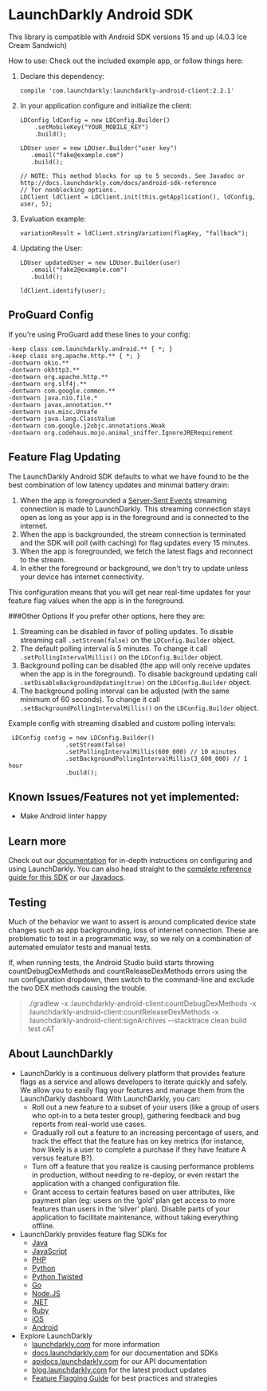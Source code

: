 # LaunchDarkly Android SDK
This library is compatible with Android SDK versions 15 and up (4.0.3 Ice Cream Sandwich)


How to use:
Check out the included example app, or follow things here:

1. Declare this dependency:

	```
	compile 'com.launchdarkly:launchdarkly-android-client:2.2.1'
	```  
1. In your application configure and initialize the client:

	```
	LDConfig ldConfig = new LDConfig.Builder()
    	.setMobileKey("YOUR_MOBILE_KEY")
    	.build();

   LDUser user = new LDUser.Builder("user key")
       .email("fake@example.com")
       .build();

   // NOTE: This method blocks for up to 5 seconds. See Javadoc or http://docs.launchdarkly.com/docs/android-sdk-reference
   // for nonblocking options.
   LDClient ldClient = LDClient.init(this.getApplication(), ldConfig, user, 5);
   ```
1. Evaluation example:
	
	```
	variationResult = ldClient.stringVariation(flagKey, "fallback");
	```
1. Updating the User:

	```
 	LDUser updatedUser = new LDUser.Builder(user)
       .email("fake2@example.com")
       .build();

   ldClient.identify(user);
	```

## ProGuard Config
If you're using ProGuard add these lines to your config:

```
-keep class com.launchdarkly.android.** { *; }
-keep class org.apache.http.** { *; }
-dontwarn okio.**
-dontwarn okhttp3.**
-dontwarn org.apache.http.**
-dontwarn org.slf4j.**
-dontwarn com.google.common.**
-dontwarn java.nio.file.*
-dontwarn javax.annotation.**
-dontwarn sun.misc.Unsafe
-dontwarn java.lang.ClassValue
-dontwarn com.google.j2objc.annotations.Weak
-dontwarn org.codehaus.mojo.animal_sniffer.IgnoreJRERequirement
```

## Feature Flag Updating
The LaunchDarkly Android SDK defaults to what we have found to be the best combination of low latency updates and minimal battery drain:

1. When the app is foregrounded a [Server-Sent Events](https://en.wikipedia.org/wiki/Server-sent_events) streaming connection is made to LaunchDarkly. This streaming connection stays open as long as your app is in the foreground and is connected to the internet.
1. When the app is backgrounded, the stream connection is terminated and the SDK will poll (with caching) for flag updates every 15 minutes.
1. When the app is foregrounded, we fetch the latest flags and reconnect to the stream. 
1. In either the foreground or background, we don't try to update unless your device has internet connectivity.

This configuration means that you will get near real-time updates for your feature flag values when the app is in the foreground.

###Other Options
If you prefer other options, here they are:

1. Streaming can be disabled in favor of polling updates. To disable streaming call `.setStream(false)` on the `LDConfig.Builder` object.
1. The default polling interval is 5 minutes. To change it call `.setPollingIntervalMillis()` on the `LDConfig.Builder` object.
1. Background polling can be disabled (the app will only receive updates when the app is in the foreground). To disable background updating call `.setDisableBackgroundUpdating(true)` on the `LDConfig.Builder` object.
1. The background polling interval can be adjusted (with the same minimum of 60 seconds). To change it call `.setBackgroundPollingIntervalMillis()` on the `LDConfig.Builder` object.

Example config with streaming disabled and custom polling intervals:

```
 LDConfig config = new LDConfig.Builder()
                .setStream(false)
                .setPollingIntervalMillis(600_000) // 10 minutes
                .setBackgroundPollingIntervalMillis(3_600_000) // 1 hour
                .build();
```
 

## Known Issues/Features not yet implemented:
- Make Android linter happy

Learn more
----------

Check out our [documentation](http://docs.launchdarkly.com) for in-depth instructions on configuring and using LaunchDarkly. You can also head straight to the [complete reference guide for this SDK](http://docs.launchdarkly.com/docs/android-sdk-reference) or our [Javadocs](http://launchdarkly.github.io/android-client/).

## Testing
Much of the behavior we want to assert is around complicated device state changes such as
app backgrounding, loss of internet connection. These are problematic to test in a programmatic way,
so we rely on a combination of automated emulator tests and manual tests.

If, when running tests, the Android Studio build starts throwing countDebugDexMethods and countReleaseDexMethods errors
using the run configuration dropdown, then switch to the command-line and exclude the two DEX methods causing the trouble.

> ./gradlew -x :launchdarkly-android-client:countDebugDexMethods -x :launchdarkly-android-client:countReleaseDexMethods -x :launchdarkly-android-client:signArchives --stacktrace clean build test cAT

About LaunchDarkly
-----------

* LaunchDarkly is a continuous delivery platform that provides feature flags as a service and allows developers to iterate quickly and safely. We allow you to easily flag your features and manage them from the LaunchDarkly dashboard.  With LaunchDarkly, you can:
    * Roll out a new feature to a subset of your users (like a group of users who opt-in to a beta tester group), gathering feedback and bug reports from real-world use cases.
    * Gradually roll out a feature to an increasing percentage of users, and track the effect that the feature has on key metrics (for instance, how likely is a user to complete a purchase if they have feature A versus feature B?).
    * Turn off a feature that you realize is causing performance problems in production, without needing to re-deploy, or even restart the application with a changed configuration file.
    * Grant access to certain features based on user attributes, like payment plan (eg: users on the ‘gold’ plan get access to more features than users in the ‘silver’ plan). Disable parts of your application to facilitate maintenance, without taking everything offline.
* LaunchDarkly provides feature flag SDKs for
    * [Java](http://docs.launchdarkly.com/docs/java-sdk-reference "Java SDK")
    * [JavaScript](http://docs.launchdarkly.com/docs/js-sdk-reference "LaunchDarkly JavaScript SDK")
    * [PHP](http://docs.launchdarkly.com/docs/php-sdk-reference "LaunchDarkly PHP SDK")
    * [Python](http://docs.launchdarkly.com/docs/python-sdk-reference "LaunchDarkly Python SDK")
    * [Python Twisted](http://docs.launchdarkly.com/docs/python-twisted-sdk-reference "LaunchDarkly Python Twisted SDK")
    * [Go](http://docs.launchdarkly.com/docs/go-sdk-reference "LaunchDarkly Go SDK")
    * [Node.JS](http://docs.launchdarkly.com/docs/node-sdk-reference "LaunchDarkly Node SDK")
    * [.NET](http://docs.launchdarkly.com/docs/dotnet-sdk-reference "LaunchDarkly .Net SDK")
    * [Ruby](http://docs.launchdarkly.com/docs/ruby-sdk-reference "LaunchDarkly Ruby SDK")
    * [iOS](http://docs.launchdarkly.com/docs/ios-sdk-reference "LaunchDarkly iOS SDK")
    * [Android](http://docs.launchdarkly.com/docs/android-sdk-reference "LaunchDarkly Android SDK")
* Explore LaunchDarkly
    * [launchdarkly.com](http://www.launchdarkly.com/ "LaunchDarkly Main Website") for more information
    * [docs.launchdarkly.com](http://docs.launchdarkly.com/  "LaunchDarkly Documentation") for our documentation and SDKs
    * [apidocs.launchdarkly.com](http://apidocs.launchdarkly.com/  "LaunchDarkly API Documentation") for our API documentation
    * [blog.launchdarkly.com](http://blog.launchdarkly.com/  "LaunchDarkly Blog Documentation") for the latest product updates
    * [Feature Flagging Guide](https://github.com/launchdarkly/featureflags/  "Feature Flagging Guide") for best practices and strategies

